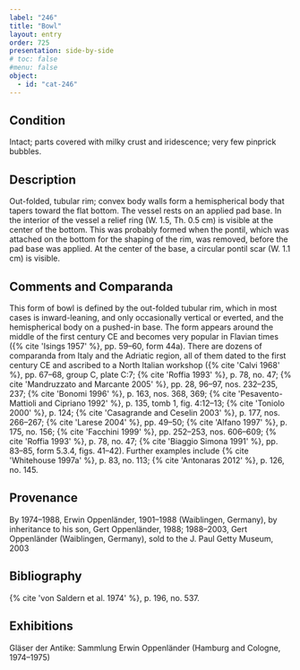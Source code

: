 ```yaml
---
label: "246"
title: "Bowl"
layout: entry
order: 725
presentation: side-by-side
# toc: false
#menu: false 
object:
  - id: "cat-246"
---
```


## Condition

Intact; parts covered with milky crust and iridescence; very few pinprick bubbles.

## Description

Out-folded, tubular rim; convex body walls form a hemispherical body that tapers toward the flat bottom. The vessel rests on an applied pad base. In the interior of the vessel a relief ring (W. 1.5, Th. 0.5 cm) is visible at the center of the bottom. This was probably formed when the pontil, which was attached on the bottom for the shaping of the rim, was removed, before the pad base was applied. At the center of the base, a circular pontil scar (W. 1.1 cm) is visible.

## Comments and Comparanda

This form of bowl is defined by the out-folded tubular rim, which in most cases is inward-leaning, and only occasionally vertical or everted, and the hemispherical body on a pushed-in base. The form appears around the middle of the first century CE and becomes very popular in Flavian times ({% cite 'Isings 1957' %}, pp. 59–60, form 44a). There are dozens of comparanda from Italy and the Adriatic region, all of them dated to the first century CE and ascribed to a North Italian workshop ({% cite 'Calvi 1968' %}, pp. 67–68, group C, plate C:7; {% cite 'Roffia 1993' %}, p. 78, no. 47; {% cite 'Mandruzzato and Marcante 2005' %}, pp. 28, 96–97, nos. 232–235, 237; {% cite 'Bonomi 1996' %}, p. 163, nos. 368, 369; {% cite 'Pesavento-Mattioli and Cipriano 1992' %}, p. 135, tomb 1, fig. 4:12–13; {% cite 'Toniolo 2000' %}, p. 124; {% cite 'Casagrande and Ceselin 2003' %}, p. 177, nos. 266–267; {% cite 'Larese 2004' %}, pp. 49–50; {% cite 'Alfano 1997' %}, p. 175, no. 156; {% cite 'Facchini 1999' %}, pp. 252–253, nos. 606–609; {% cite 'Roffia 1993' %}, p. 78, no. 47; {% cite 'Biaggio Simona 1991' %}, pp. 83–85, form 5.3.4, figs. 41–42). Further examples include {% cite 'Whitehouse 1997a' %}, p. 83, no. 113; {% cite 'Antonaras 2012' %}, p. 126, no. 145.

## Provenance

By 1974–1988, Erwin Oppenländer, 1901–1988 (Waiblingen, Germany), by inheritance to his son, Gert Oppenländer, 1988; 1988–2003, Gert Oppenländer (Waiblingen, Germany), sold to the J. Paul Getty Museum, 2003

## Bibliography

{% cite 'von Saldern et al. 1974' %}, p. 196, no. 537.

## Exhibitions

Gläser der Antike: Sammlung Erwin Oppenländer (Hamburg and Cologne, 1974–1975)